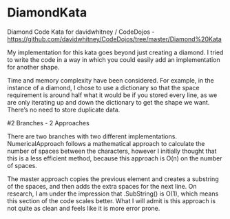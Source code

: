 # DiamondKata
Diamond Code Kata for davidwhitney / CodeDojos -  https://github.com/davidwhitney/CodeDojos/tree/master/Diamond%20Kata

My implementation for this kata goes beyond just creating a diamond. I tried to write the code in a way in which you could easily add an implementation for another shape.

Time and memory complexity have been considered. For example, in the instance of a diamond, I chose to use a dictionary so that the space requirement is around half what it would be if you stored every line, as we are only iterating up and down the dictionary to get the shape we want. There’s no need to store duplicate data. 

#2 Branches - 2 Approaches

There are two branches with two different implementations. NumericalApproach follows a mathematical approach to calculate the number of spaces between the characters, however I initially thought that this is a less efficient method, because this approach is O(n) on the number of spaces.

The master approach copies the previous element and creates a substring of the spaces, and then adds the extra spaces for the next line. On research, I am under the impression that .SubString() is O(1), which means this section of the code scales better. What I will admit is this approach is not quite as clean and feels like it is more error prone.
